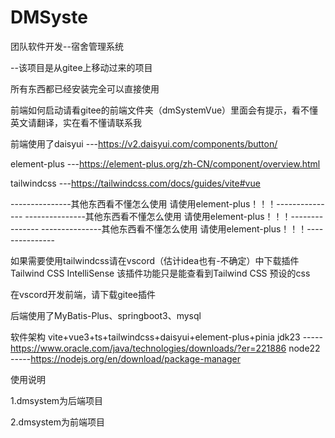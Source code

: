 # DMSyste
团队软件开发--宿舍管理系统

--该项目是从gitee上移动过来的项目

所有东西都已经安装完全可以直接使用

前端如何启动请看gitee的前端文件夹（dmSystemVue）里面会有提示，看不懂英文请翻译，实在看不懂请联系我

前端使用了daisyui ---https://v2.daisyui.com/components/button/

element-plus ---https://element-plus.org/zh-CN/component/overview.html

tailwindcss ---https://tailwindcss.com/docs/guides/vite#vue

---------------其他东西看不懂怎么使用 请使用element-plus！！！--------------- 
---------------其他东西看不懂怎么使用 请使用element-plus！！！--------------- 
---------------其他东西看不懂怎么使用 请使用element-plus！！！---------------

如果需要使用tailwindcss请在vscord（估计idea也有-不确定）中下载插件Tailwind CSS IntelliSense 该插件功能只是能查看到Tailwind CSS 预设的css

在vscord开发前端，请下载gitee插件

后端使用了MyBatis-Plus、springboot3、mysql

软件架构
vite+vue3+ts+tailwindcss+daisyui+element-plus+pinia
jdk23 -----https://www.oracle.com/java/technologies/downloads/?er=221886
node22 -----https://nodejs.org/en/download/package-manager

使用说明

1.dmsystem为后端项目

2.dmsystem为前端项目
